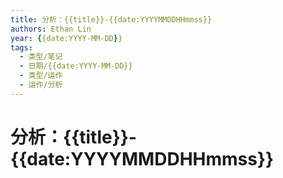 ```yaml
---
title: 分析：{{title}}-{{date:YYYYMMDDHHmmss}}
authors: Ethan Lin
year: {{date:YYYY-MM-DD}}
tags:
  - 类型/笔记
  - 日期/{{date:YYYY-MM-DD}}
  - 类型/运作
  - 运作/分析
---
```

# 分析：{{title}}-{{date:YYYYMMDDHHmmss}}